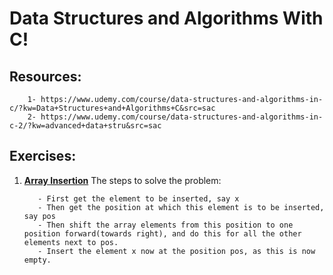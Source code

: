 # Data Structures and Algorithms With C!

## Resources:

        1- https://www.udemy.com/course/data-structures-and-algorithms-in-c/?kw=Data+Structures+and+Algorithms+C&src=sac
        2- https://www.udemy.com/course/data-structures-and-algorithms-in-c-2/?kw=advanced+data+stru&src=sac

## Exercises:

1. [**Array Insertion**](./array_insert.c)
        The steps to solve the problem:

          - First get the element to be inserted, say x
          - Then get the position at which this element is to be inserted, say pos
          - Then shift the array elements from this position to one position forward(towards right), and do this for all the other elements next to pos.
          - Insert the element x now at the position pos, as this is now empty.
